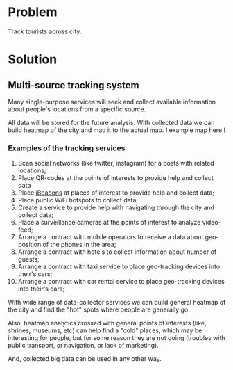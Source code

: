 # Problem
Track tourists across city.

# Solution
## Multi-source tracking system
Many single-purpose services will seek and collect available information about people's locations from a specific source.

All data will be stored for the future analysis.
With collected data we can build heatmap of the city and mao it to the actual map.
! example map here !

### Examples of the tracking services
1. Scan social networks (like twitter, instagram) for a posts with related locations;
2. Place QR-codes at the points of interests to provide help and collect data
3. Place [iBeacons](https://developer.apple.com/ibeacon/) at places of interest to provide help and collect data;
4. Place public WiFi hotspots to collect data;
5. Create a service to provide help with navigating through the city and collect data;
6. Place a surveillance cameras at the points of interest to analyze video-feed; 
7. Arrange a contract with mobile operators to receive a data about geo-position of the phones in the area;
8. Arrange a contract with hotels to collect information about number of guests;
9. Arrange a contract with taxi service to place geo-tracking devices into their's cars;
10. Arrange a contract with car rental service to place geo-tracking devices into their's cars;

With wide range of data-collector services we can build general heatmap of the city and find the "hot" spots where people are generally go.

Also, heatmap analytics crossed with general points of interests (like, shrines, museums, etc) can help find a "cold" places, which may be interesting for people, but for some reason they are not going (troubles with public transport, or navigation, or lack of marketing).

And, collected big data can be used in any other way.